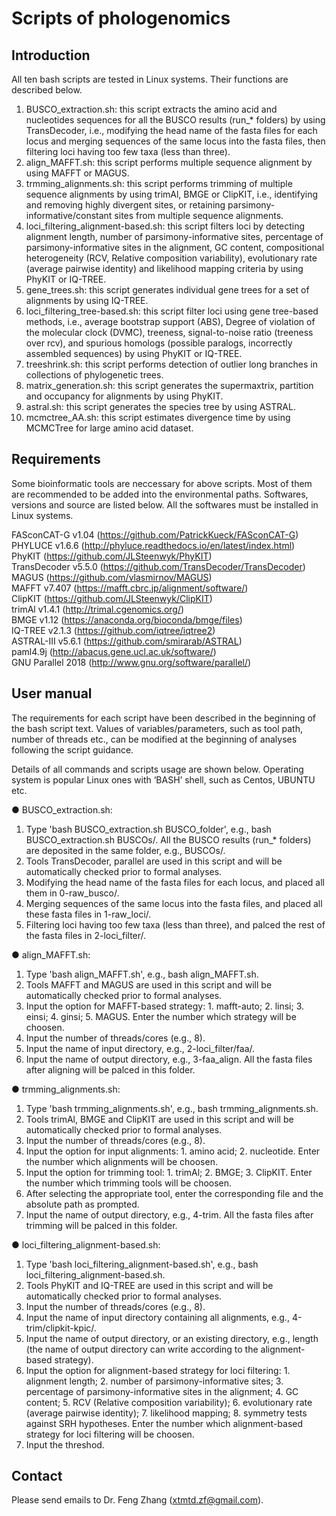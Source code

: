 
# Scripts of phologenomics

## Introduction




All ten bash scripts are tested in Linux systems. Their functions are described below.

1. BUSCO_extraction.sh: this script extracts the amino acid and nucleotides sequences for all the BUSCO results (run_* folders) by using TransDecoder, i.e., modifying the head name of the fasta files for each locus and merging sequences of the same locus into the fasta files, then filtering loci having too few taxa (less than three).
2. align_MAFFT.sh: this script performs multiple sequence alignment by using MAFFT or MAGUS.
3. trmming_alignments.sh: this script performs trimming of multiple sequence alignments by using trimAl, BMGE or ClipKIT, i.e., identifying and removing highly divergent sites, or retaining parsimony-informative/constant sites from multiple sequence alignments.
4. loci_filtering_alignment-based.sh: this script filters loci by detecting alignment length, number of parsimony-informative sites, percentage of parsimony-informative sites in the alignment, GC content, compositional heterogeneity (RCV, Relative composition variability), evolutionary rate (average pairwise identity) and likelihood mapping criteria by using PhyKIT or IQ-TREE.
5. gene_trees.sh: this script generates individual gene trees for a set of alignments by using IQ-TREE.
6. loci_filtering_tree-based.sh: this script filter loci using gene tree-based methods, i.e., average bootstrap support (ABS), Degree of violation of the molecular clock (DVMC), treeness, signal-to-noise ratio (treeness over rcv), and spurious homologs (possible paralogs, incorrectly assembled sequences) by using PhyKIT or IQ-TREE.
7. treeshrink.sh: this script performs detection of outlier long branches in collections of phylogenetic trees.
8. matrix_generation.sh: this script generates the supermaxtrix, partition and occupancy for alignments by using PhyKIT.
9. astral.sh: this script generates the species tree by using ASTRAL.
10. mcmctree_AA.sh: this script estimates divergence time by using MCMCTree for large amino acid dataset.

## Requirements

Some bioinformatic tools are neccessary for above scripts. Most of them are recommended to be added into the environmental paths. Softwares, versions and source are listed below. All the softwares must be installed in Linux systems.

   FASconCAT-G v1.04 (https://github.com/PatrickKueck/FASconCAT-G)  
   PHYLUCE v1.6.6 (http://phyluce.readthedocs.io/en/latest/index.html)  
   PhyKIT (https://github.com/JLSteenwyk/PhyKIT)  
   TransDecoder v5.5.0 (https://github.com/TransDecoder/TransDecoder)  
   MAGUS (https://github.com/vlasmirnov/MAGUS)  
   MAFFT v7.407 (https://mafft.cbrc.jp/alignment/software/)  
   ClipKIT (https://github.com/JLSteenwyk/ClipKIT)  
   trimAl v1.4.1 (http://trimal.cgenomics.org/)  
   BMGE v1.12 (https://anaconda.org/bioconda/bmge/files)  
   IQ-TREE v2.1.3 (https://github.com/iqtree/iqtree2)  
   ASTRAL-III v5.6.1 (https://github.com/smirarab/ASTRAL)  
   paml4.9j (http://abacus.gene.ucl.ac.uk/software/)  
   GNU Parallel 2018 (http://www.gnu.org/software/parallel/)

## User manual

The requirements for each script have been described in the beginning of the bash script text. Values of variables/parameters, such as tool path, number of threads etc., can be modified at the beginning of analyses following the script guidance.

Details of all commands and scripts usage are shown below. Operating system is popular Linux ones with ‘BASH’ shell, such as Centos, UBUNTU etc.

 ● BUSCO_extraction.sh:

1. Type 'bash BUSCO_extraction.sh BUSCO_folder', e.g., bash BUSCO_extraction.sh BUSCOs/. All the BUSCO results (run_* folders) are deposited in the same folder, e.g., BUSCOs/.
2. Tools TransDecoder, parallel are used in this script and will be automatically checked prior to formal analyses.
3. Modifying the head name of the fasta files for each locus, and placed all them in 0-raw_busco/.
4. Merging sequences of the same locus into the fasta files, and placed all these fasta files in 1-raw_loci/.
5. Filtering loci having too few taxa (less than three), and palced the rest of the fasta files in 2-loci_filter/.

 ● align_MAFFT.sh:

1. Type 'bash align_MAFFT.sh', e.g., bash align_MAFFT.sh.
2. Tools MAFFT and MAGUS are used in this script and will be automatically checked prior to formal analyses.
3. Input the option for MAFFT-based strategy: 1. mafft-auto; 2. linsi; 3. einsi; 4. ginsi; 5. MAGUS. Enter the number which strategy will be choosen.
4. Input the number of threads/cores (e.g., 8).
5. Input the name of input directory, e.g., 2-loci_filter/faa/.
6. Input the name of output directory, e.g., 3-faa_align. All the fasta files after aligning will be palced in this folder.

 ● trmming_alignments.sh:
 
1. Type 'bash trmming_alignments.sh', e.g., bash trmming_alignments.sh.
2. Tools trimAl, BMGE and ClipKIT are used in this script and will be automatically checked prior to formal analyses. 
3. Input the number of threads/cores (e.g., 8).
4. Input the option for input alignments: 1. amino acid; 2. nucleotide. Enter the number which alignments will be choosen.
5. Input the option for trimming tool: 1. trimAl; 2. BMGE; 3. ClipKIT. Enter the number which trimming tools will be choosen.
6. After selecting the appropriate tool, enter the corresponding file and the absolute path as prompted.
7. Input the name of output directory, e.g., 4-trim. All the fasta files after trimming will be palced in this folder.

 ● loci_filtering_alignment-based.sh:
 
1. Type 'bash loci_filtering_alignment-based.sh', e.g., bash loci_filtering_alignment-based.sh.
2. Tools PhyKIT and IQ-TREE are used in this script and will be automatically checked prior to formal analyses.
3. Input the number of threads/cores (e.g., 8).
4. Input the name of input directory containing all alignments, e.g., 4-trim/clipkit-kpic/.
5. Input the name of output directory, or an existing directory, e.g., length (the name of output directory can write according to the alignment-based strategy).
6. Input the option for alignment-based strategy for loci filtering: 1. alignment length; 2. number of parsimony-informative sites; 3. percentage of parsimony-informative sites in the alignment; 4. GC content; 5. RCV (Relative composition variability); 6. evolutionary rate (average pairwise identity); 7. likelihood mapping; 8. symmetry tests against SRH hypotheses. Enter the number which alignment-based strategy for loci filtering will be choosen.
7. Input the threshod. 





## Contact

Please send emails to Dr. Feng Zhang (xtmtd.zf@gmail.com).
